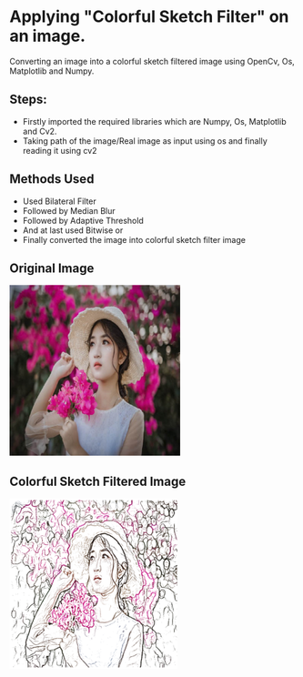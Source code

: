 # Applying "Colorful Sketch Filter" on an image.

Converting an image into a colorful sketch filtered image using OpenCv, Os, Matplotlib and Numpy.

## Steps:
* Firstly imported the required libraries which are Numpy, Os, Matplotlib and Cv2.
* Taking path of the image/Real image as input using os and finally reading it using cv2

## Methods Used
* Used Bilateral Filter
* Followed by Median Blur
* Followed by Adaptive Threshold
* And at last used Bitwise or
* Finally converted the image into colorful sketch filter image



## Original Image
<img src="Images/Photo.jpg" height="300px">

## Colorful Sketch Filtered Image
<img src="Images/Colorful Sketch Filtered Photo.jpg" height="300px">

